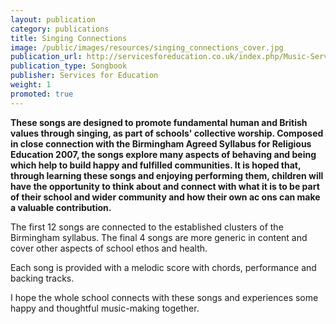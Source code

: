```yaml
---
layout: publication
category: publications
title: Singing Connections
image: /public/images/resources/singing_connections_cover.jpg
publication_url: http://servicesforeducation.co.uk/index.php/Music-Services/primary-schools.html#singing-connections
publication_type: Songbook
publisher: Services for Education
weight: 1
promoted: true
---
```


**These songs are designed to promote fundamental human and British values through singing, as part of schools' collective worship. Composed in close connection with the Birmingham Agreed Syllabus for Religious Education 2007, the songs explore many aspects of behaving and being which help to build happy and fulfilled communities. It is hoped that, through learning these songs and enjoying performing them, children will have the opportunity to think about and connect with what it is to be part of their school and wider community and how their own ac ons can make a valuable contribution.**

The first 12 songs are connected to the established clusters of the Birmingham syllabus. The final 4 songs are more generic in content and cover other aspects of school ethos and health.

Each song is provided with a melodic score with chords, performance and backing tracks.

I hope the whole school connects with these songs and experiences some happy and thoughtful music-making together.
